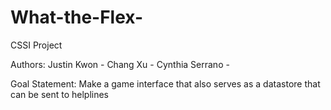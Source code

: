 # What-the-Flex-
CSSI Project


Authors:
Justin Kwon -
Chang Xu -
Cynthia Serrano -

Goal Statement: Make a game interface that also serves as a datastore that can be sent to helplines

